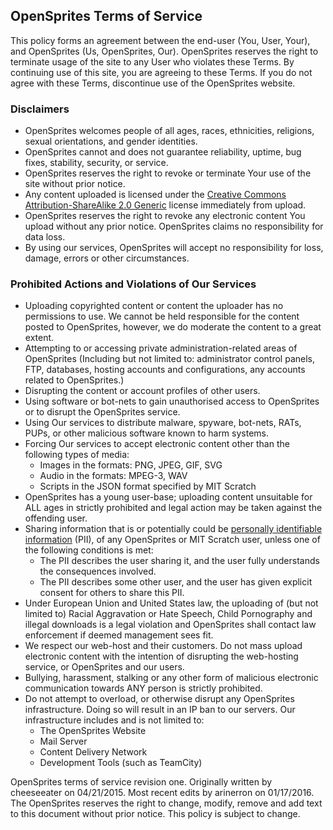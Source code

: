 ## OpenSprites Terms of Service ##
This policy forms an agreement between the end-user (You, User, Your), and OpenSprites (Us, OpenSprites, Our). OpenSprites reserves the right to terminate usage of the site to any User who violates these Terms. By continuing use of this site, you are agreeing to these Terms. If you do not agree with these Terms, discontinue use of the OpenSprites website.

### Disclaimers ###
 - OpenSprites welcomes people of all ages, races, ethnicities, religions, sexual orientations, and gender identities.
 - OpenSprites cannot and does not guarantee reliability, uptime, bug fixes, stability, security, or service.
 - OpenSprites reserves the right to revoke or terminate Your use of the site without prior notice.
 - Any content uploaded is licensed under the [Creative Commons Attribution-ShareAlike 2.0 Generic](http://creativecommons.org/licenses/by-sa/2.0/deed.en) license immediately from upload.
 - OpenSprites reserves the right to revoke any electronic content You upload without any prior notice. OpenSprites claims no responsibility for data loss.
 - By using our services, OpenSprites will accept no responsibility for loss, damage, errors or other circumstances.

### Prohibited Actions and Violations of Our Services ###
 - Uploading copyrighted content or content the uploader has no permissions to use. We cannot be held responsible for the content posted to OpenSprites, however, we do moderate the content to a great extent.
 - Attempting to or accessing private administration-related areas of OpenSprites (Including but not limited to: administrator control panels, FTP, databases, hosting accounts and configurations, any accounts related to OpenSprites.)
 - Disrupting the content or account profiles of other users.
 - Using software or bot-nets to gain unauthorised access to OpenSprites or to disrupt the OpenSprites service.
 - Using Our services to distribute malware, spyware, bot-nets, RATs, PUPs, or other malicious software known to harm systems.
 - Forcing Our services to accept electronic content other than the following types of media:
   - Images in the formats: PNG, JPEG, GIF, SVG
   - Audio in the formats: MPEG-3, WAV
   - Scripts in the JSON format specified by MIT Scratch
 - OpenSprites has a young user-base; uploading content unsuitable for ALL ages in strictly prohibited and legal action may be taken against the offending user.
 - Sharing information that is or potentially could be [personally identifiable information](http://en.wikipedia.org/wiki/Personally_identifiable_information) (PII), of any OpenSprites or MIT Scratch user, unless one of the following conditions is met:
   - The PII describes the user sharing it, and the user fully understands the consequences involved.
   - The PII describes some other user, and the user has given explicit consent for others to share this PII.
 - Under European Union and United States law, the uploading of (but not limited to) Racial Aggravation or Hate Speech, Child Pornography and illegal downloads is a legal violation and OpenSprites shall contact law enforcement if deemed management sees fit.
 - We respect our web-host and their customers. Do not mass upload electronic content with the intention of disrupting the web-hosting service, or OpenSprites and our users.
 - Bullying, harassment, stalking or any other form of malicious electronic communication towards ANY person is strictly prohibited. 
 - Do not attempt to overload, or otherwise disrupt any OpenSprites infrastructure. Doing so will result in an IP ban to our servers. Our infrastructure includes and is not limited to:
   - The OpenSprites Website
   - Mail Server
   - Content Delivery Network
   - Development Tools (such as TeamCity)

OpenSprites terms of service revision one. Originally written by cheeseeater on 04/21/2015. Most recent edits by arinerron on 01/17/2016.  
The OpenSprites  reserves the right to change, modify, remove and add text to this document without prior notice. This policy is subject to change.
